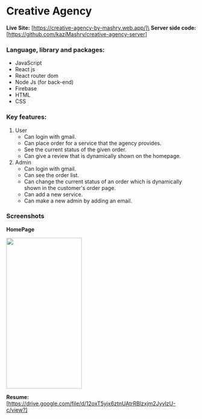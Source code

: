 # Creative Agency
**Live Site:** [https://creative-agency-by-mashry.web.app/]\
**Server side code:** [https://github.com/kaziMashry/creative-agency-server]

### Language, library and packages:
- JavaScript
- React js
- React router dom
- Node Js (for back-end)
- Firebase
- HTML
- CSS

### Key features:
1. User
    - Can login with gmail.
    - Can place order for a service that the agency provides.
    - See the current status of the given order.
    - Can give a review that is dynamically shown on the homepage.
2. Admin
    - Can login with gmail.
    - Can see the order list.
    - Can change the current status of an order which is dynamically shown in the customer's order page.
    - Can add a new service.
    - Can make a new admin by adding an email.

### Screenshots
**HomePage**
<!-- ![HomePage](https://i.ibb.co/PNBRmwK/landpage.png, "Homepage") -->
<img src="https://i.ibb.co/PNBRmwK/landpage.png" width="200" height="400">

**Resume:** [https://drive.google.com/file/d/12oxT5yjx6ztnUAtrRBlzxjm2JyvlzU-c/view?]